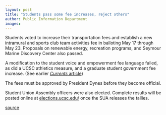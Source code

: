```yaml
---
layout: post
title: "Students pass some fee increases, reject others"
author: Public Information Department
images:
---
```


Students voted to increase their transportation fees and establish a new intramural and sports club team activities fee in balloting May 17 through May 23. Proposals on renewable energy, recreation programs, and Seymour Marine Discovery Center also passed.

A modification to the student voice and empowerment fee language failed, as did a UCSC athletics measure, and a graduate student government fee increase. (See earlier [_Currents_ article][1])

The fees must be approved by President Dynes before they become official.

Student Union Assembly officers were also elected. Complete results will be posted online at [elections.ucsc.edu/][2] once the SUA releases the tallies.  

[1]: http://currents.ucsc.edu/05-06/05-15/brief-voting.asp
[2]: http://elections.ucsc.edu/

[source](http://www1.ucsc.edu/currents/05-06/05-29/brief-voting.asp "Permalink to brief-voting")
